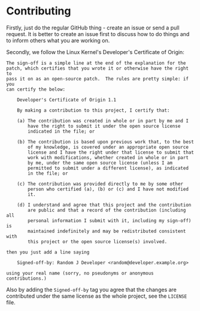 # Contributing #

Firstly, just do the regular GitHub thing - create an issue or send a pull
request. It is better to create an issue first to discuss how to do things and
to inform others what you are working on.

Secondly, we follow the Linux Kernel's Developer's Certificate of Origin:

```
The sign-off is a simple line at the end of the explanation for the
patch, which certifies that you wrote it or otherwise have the right to
pass it on as an open-source patch.  The rules are pretty simple: if you
can certify the below:

	Developer's Certificate of Origin 1.1

	By making a contribution to this project, I certify that:

	(a) The contribution was created in whole or in part by me and I
		have the right to submit it under the open source license
		indicated in the file; or

	(b) The contribution is based upon previous work that, to the best
		of my knowledge, is covered under an appropriate open source
		license and I have the right under that license to submit that
		work with modifications, whether created in whole or in part
		by me, under the same open source license (unless I am
		permitted to submit under a different license), as indicated
		in the file; or

	(c) The contribution was provided directly to me by some other
		person who certified (a), (b) or (c) and I have not modified
		it.

	(d) I understand and agree that this project and the contribution
	    are public and that a record of the contribution (including all
	    personal information I submit with it, including my sign-off) is
	    maintained indefinitely and may be redistributed consistent with
	    this project or the open source license(s) involved.

then you just add a line saying

	Signed-off-by: Random J Developer <random@developer.example.org>

using your real name (sorry, no pseudonyms or anonymous contributions.)
``` 

Also by adding the `Signed-off-by` tag you agree that the changes are
contributed under the same license as the whole project, see the `LICENSE` file.
